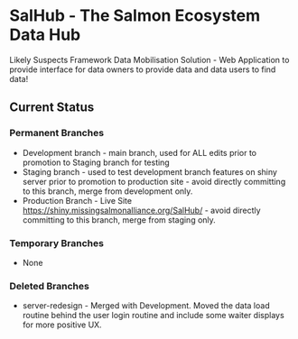 # SalHub - The Salmon Ecosystem Data Hub
Likely Suspects Framework Data Mobilisation Solution - Web Application to provide interface for data owners to provide data and data users to find data!

## Current Status
### Permanent Branches
- Development branch - main branch, used for ALL edits prior to promotion to Staging branch for testing
- Staging branch - used to test development branch features on shiny server prior to promotion to production site - avoid directly committing to this branch, merge from development only.
- Production Branch - Live Site https://shiny.missingsalmonalliance.org/SalHub/ - avoid directly committing to this branch, merge from staging only.
### Temporary Branches
- None

### Deleted Branches
- server-redesign - Merged with Development. Moved the data load routine behind the user login routine and include some waiter displays for more positive UX.
